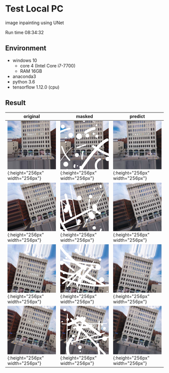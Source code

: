 # Test Local PC

image inpainting using UNet

Run time 08:34:32



## Environment

* windows 10
  * core 4 (Intel Core i7-7700)
  * RAM 16GB
* anaconda3
* python 3.6
* tensorflow 1.12.0 (cpu)



## Result

| original                                                     | masked                                                       | predict                                                      |
| ------------------------------------------------------------ | ------------------------------------------------------------ | ------------------------------------------------------------ |
| ![original_0](https://github.com/merrybingo/PConv-Keras/blob/master/result/test3_local/0_orginal.png){:height="256px" width="256px"} | ![masked_0](https://github.com/merrybingo/PConv-Keras/blob/master/result/test3_local/0_masked.png){:height="256px" width="256px"} | ![predict_0](https://github.com/merrybingo/PConv-Keras/blob/master/result/test3_local/0_pred.png){:height="256px" width="256px"} |
| ![original_1](https://github.com/merrybingo/PConv-Keras/blob/master/result/test3_local/1_orginal.png){:height="256px" width="256px"} | ![masked_1](https://github.com/merrybingo/PConv-Keras/blob/master/result/test3_local/1_masked.png){:height="256px" width="256px"} | ![predict_1](https://github.com/merrybingo/PConv-Keras/blob/master/result/test3_local/1_pred.png){:height="256px" width="256px"} |
| ![original_2](https://github.com/merrybingo/PConv-Keras/blob/master/result/test3_local/2_orginal.png){:height="256px" width="256px"} | ![masked_2](https://github.com/merrybingo/PConv-Keras/blob/master/result/test3_local/2_masked.png){:height="256px" width="256px"} | ![predict_2](https://github.com/merrybingo/PConv-Keras/blob/master/result/test3_local/2_pred.png){:height="256px" width="256px"} |
| ![original_3](https://github.com/merrybingo/PConv-Keras/blob/master/result/test3_local/3_orginal.png){:height="256px" width="256px"} | ![masked_3](https://github.com/merrybingo/PConv-Keras/blob/master/result/test3_local/3_masked.png){:height="256px" width="256px"} | ![predict_3](https://github.com/merrybingo/PConv-Keras/blob/master/result/test3_local/3_pred.png){:height="256px" width="256px"} |

